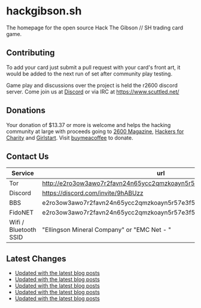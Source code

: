 # hackgibson.sh
The homepage for the open source Hack The Gibson // SH trading card game.


## Contributing

To add your card just submit a pull request with your card's front art, it would be added to the next run of set after community play testing.

Game play and discussions over the project is held the r2600 discord server. Come join us at [Discord](https://discord.com/invite/9hABUzz) or via IRC at https://www.scuttled.net/


## Donations

Your donation of $13.37 or more is welcome and helps the hacking community at large with proceeds going to [2600 Magazine](https://2600.com/), [Hackers for Charity](https://hackersforcharity.org) and [Girlstart](https://girlstart.org).  Visit [buymeacoffee](https://www.buymeacoffee.com/hackgibson.sh) to donate.


## Contact Us

Service | url
-|-
Tor | http://e2ro3ow3awo7r2favn24n65ycc2qmzkoayn5r57e3f56nvjwdcgg32ad.onion
Discord | https://discord.com/invite/9hABUzz
BBS | e2ro3ow3awo7r2favn24n65ycc2qmzkoayn5r57e3f56nvjwdcgg32ad.onion:23
FidoNET | e2ro3ow3awo7r2favn24n65ycc2qmzkoayn5r57e3f56nvjwdcgg32ad.onion:24554
Wifi / Bluetooth SSID | "Ellingson Mineral Company" or "EMC Net - <fidonet address>"

## Latest Changes
<!-- BLOG-POST-LIST:START -->
- [Updated with the latest blog posts](https://github.com/DFW2600/hackgibson.sh/commit/605de927f9dd62d3b9501773f6d9a6c35084c761)
- [Updated with the latest blog posts](https://github.com/DFW2600/hackgibson.sh/commit/7e4b577d3b635684f8ca29b3f36ad24048e805ae)
- [Updated with the latest blog posts](https://github.com/DFW2600/hackgibson.sh/commit/fda532afbab93cfe1f587d69a1db71eecd20faa0)
- [Updated with the latest blog posts](https://github.com/DFW2600/hackgibson.sh/commit/7692dc5f7e42220a4f7d5c3b9cf90dc99de2a545)
- [Updated with the latest blog posts](https://github.com/DFW2600/hackgibson.sh/commit/6ad348a04c25655bcff61655906cd3c0ffada2f0)
<!-- BLOG-POST-LIST:END -->
